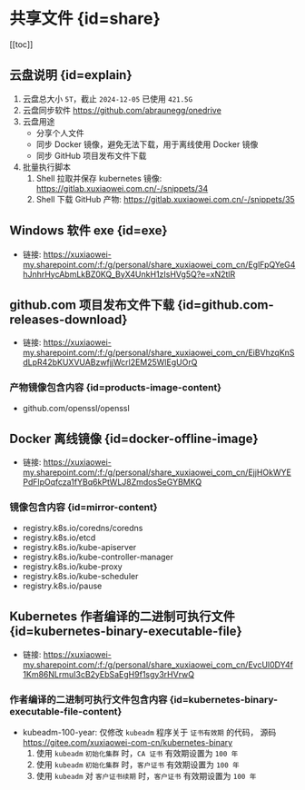 # 共享文件 {id=share}

[[toc]]

## 云盘说明 {id=explain}

1. 云盘总大小 `5T`，截止 `2024-12-05` 已使用 `421.5G`
2. 云盘同步软件 https://github.com/abraunegg/onedrive
3. 云盘用途
    - 分享个人文件
    - 同步 Docker 镜像，避免无法下载，用于离线使用 Docker 镜像
    - 同步 GitHub 项目发布文件下载
4. 批量执行脚本
    1. Shell 拉取并保存 kubernetes 镜像: https://gitlab.xuxiaowei.com.cn/-/snippets/34
    2. Shell 下载 GitHub 产物: https://gitlab.xuxiaowei.com.cn/-/snippets/35

## Windows 软件 exe {id=exe}

- 链接:
  https://xuxiaowei-my.sharepoint.com/:f:/g/personal/share_xuxiaowei_com_cn/EglFpQYeG4hJnhrHycAbmLkBZ0KQ_ByX4UnkH1zIsHVg5Q?e=xN2tlR

## github.com 项目发布文件下载 {id=github.com-releases-download}

- 链接:
  https://xuxiaowei-my.sharepoint.com/:f:/g/personal/share_xuxiaowei_com_cn/EiBVhzqKnSdLpR42bKUXVUABzwfjjWcrl2EM25WlEgUOrQ

### 产物镜像包含内容 {id=products-image-content}

- github.com/openssl/openssl

## Docker 离线镜像 {id=docker-offline-image}

- 链接:
  https://xuxiaowei-my.sharepoint.com/:f:/g/personal/share_xuxiaowei_com_cn/EjjHOkWYEPdFlpOqfcza1fYBq6kPtWLJ8ZmdosSeGYBMKQ

### 镜像包含内容 {id=mirror-content}

- registry.k8s.io/coredns/coredns
- registry.k8s.io/etcd
- registry.k8s.io/kube-apiserver
- registry.k8s.io/kube-controller-manager
- registry.k8s.io/kube-proxy
- registry.k8s.io/kube-scheduler
- registry.k8s.io/pause

## Kubernetes 作者编译的二进制可执行文件 {id=kubernetes-binary-executable-file}

- 链接:
  https://xuxiaowei-my.sharepoint.com/:f:/g/personal/share_xuxiaowei_com_cn/EvcUl0DY4f1Km86NLrmuI3cB2yEbSaEgH9f1sgy3rHVrwQ

### 作者编译的二进制可执行文件包含内容 {id=kubernetes-binary-executable-file-content}

- kubeadm-100-year: 仅修改 `kubeadm` 程序关于 `证书有效期` 的代码，
  源码 https://gitee.com/xuxiaowei-com-cn/kubernetes-binary
    1. 使用 `kubeadm` `初始化集群` 时，`CA 证书` 有效期设置为 `100 年`
    2. 使用 `kubeadm` `初始化集群` 时，`客户证书` 有效期设置为 `100 年`
    3. 使用 `kubeadm` 对 `客户证书续期` 时，`客户证书` 有效期设置为 `100 年`
